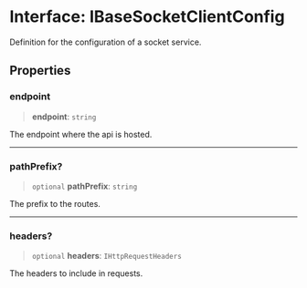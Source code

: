 # Interface: IBaseSocketClientConfig

Definition for the configuration of a socket service.

## Properties

### endpoint

> **endpoint**: `string`

The endpoint where the api is hosted.

***

### pathPrefix?

> `optional` **pathPrefix**: `string`

The prefix to the routes.

***

### headers?

> `optional` **headers**: `IHttpRequestHeaders`

The headers to include in requests.
